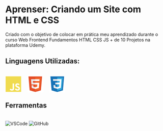 # Aprenser: Criando um Site com HTML e  CSS 
Criado com o objetivo de colocar em prática meu aprendizado durante o curso Web Frontend Fundamentos HTML CSS JS + de 10 Projetos na plataforma Udemy.

## Linguagens Utilizadas:
<div style="display: inline_block"><br>
  <img align="center" alt="Rafa-Js" height="50" width="50" src="https://raw.githubusercontent.com/devicons/devicon/master/icons/javascript/javascript-plain.svg" style="margin-right: 15px;">
  <img align="center" alt="Rafa-HTML" height="50" width="50" src="https://raw.githubusercontent.com/devicons/devicon/master/icons/html5/html5-original.svg" style="margin-right: 15px;">
  <img align="center" alt="Rafa-CSS" height="50" width="50" src="https://raw.githubusercontent.com/devicons/devicon/master/icons/css3/css3-original.svg">
</div>

## Ferramentas
<div style="display: inline_block"><br>
  <img align="center" alt="VSCode" height="50" width="50" src="https://code.visualstudio.com/assets/images/code-stable.png" ;">
  <img align="center" alt="GitHub" height="50" width="50" src="https://github.githubassets.com/images/modules/logos_page/GitHub-Mark.png">
</div>
